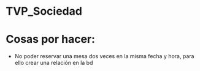 # TVP_Sociedad
<h1>Cosas por hacer:</h1>
<ul>
<li>No poder reservar una mesa dos veces en la misma fecha y hora, para ello crear una relación en la bd</li>
